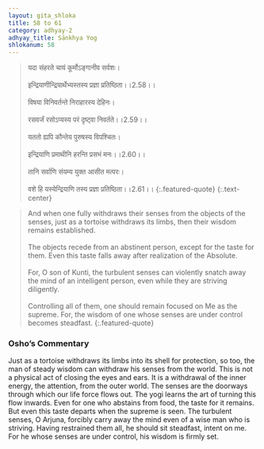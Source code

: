 ```yaml
---
layout: gita_shloka
title: 58 to 61
category: adhyay-2
adhyay_title: Sānkhya Yog
shlokanum: 58
---
```


> यदा संहरते चायं कूर्मोऽङ्गानीव सर्वशः।<br><br>इन्द्रियाणीन्द्रियार्थेभ्यस्तस्य प्रज्ञा प्रतिष्ठिता।।2.58।।<br><br>विषया विनिवर्तन्ते निराहारस्य देहिनः।<br><br>रसवर्जं रसोऽप्यस्य परं दृष्ट्वा निवर्तते।।2.59।।<br><br>यततो ह्यपि कौन्तेय पुरुषस्य विपश्चितः।<br><br>इन्द्रियाणि प्रमाथीनि हरन्ति प्रसभं मनः।।2.60।।<br><br>तानि सर्वाणि संयम्य युक्त आसीत मत्परः।<br><br>वशे हि यस्येन्द्रियाणि तस्य प्रज्ञा प्रतिष्ठिता।।2.61।।
{:.featured-quote}
{:.text-center}

> And when one fully withdraws their senses from the objects of the senses, just as a tortoise withdraws its limbs, then their wisdom remains established.<br><br>The objects recede from an abstinent person, except for the taste for them. Even this taste falls away after realization of the Absolute.<br><br>For, O son of Kunti, the turbulent senses can violently snatch away the mind of an intelligent person, even while they are striving diligently.<br><br>Controlling all of them, one should remain focused on Me as the supreme. For, the wisdom of one whose senses are under control becomes steadfast.
{:.featured-quote}

### Osho’s Commentary
Just as a tortoise withdraws its limbs into its shell for protection, so too, the man of steady wisdom can withdraw his senses from the world.
This is not a physical act of closing the eyes and ears. It is a withdrawal of the inner energy, the attention, from the outer world. The senses are the doorways through which our life force flows out. The yogi learns the art of turning this flow inwards.
Even for one who abstains from food, the taste for it remains. But even this taste departs when the supreme is seen.
The turbulent senses, O Arjuna, forcibly carry away the mind even of a wise man who is striving.
Having restrained them all, he should sit steadfast, intent on me. For he whose senses are under control, his wisdom is firmly set.
